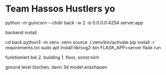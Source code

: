 # Team Hassos Hustlers yo

python -m gunicorn --chdir back -w 2 -b 0.0.0.0:4254 server:app

backend install

cd back
python3 -m venv .venv
source ./.venv/bin/activate
pip install -r requirements.txt
sudo apt install librsvg2-bin
FLASK_APP=server flask run

funktioniert bei 2. building 1. floor, sonst nich

ground level löschen, dann 3d model anschauen